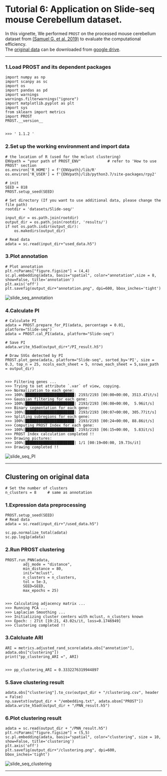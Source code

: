 # Tutorial 6: Application on Slide-seq mouse Cerebellum dataset. 
In this vignette, We performed `PROST` on the processed mouse cerebellum dataset from [(Samuel G. et al. 2019)](https://10.1126/science.aaw1219) to evaluate the computational efficiency.  
The [original data](https://singlecell.broadinstitute.org/single_cell/study/SCP795/) can be downloaded from [google drive](https://drive.google.com/drive/folders/1chkWzG0Y4YkO6ys-LLntXfXC3WDTk8Pm?usp=drive_link). 

---

### 1.Load PROST and its dependent packages

    import numpy as np
    import scanpy as sc
    import os
    import pandas as pd
    import warnings
    warnings.filterwarnings("ignore")
    import matplotlib.pyplot as plt
    import sys
    from sklearn import metrics
    import PROST
    PROST.__version__


    >>> ' 1.1.2 '


### 2.Set up the working environment and import data 

    # the location of R (used for the mclust clustering)
    ENVpath = "your path of PROST_ENV"            # refer to 'How to use PROST' section  
    os.environ['R_HOME'] = f'{ENVpath}/lib/R'
    os.environ['R_USER'] = f'{ENVpath}/lib/python3.7/site-packages/rpy2'
    
    # init
    SEED = 818
    PROST.setup_seed(SEED)
    
    # Set directory (If you want to use additional data, please change the file path)
    rootdir = 'datasets/Slide-seq/'

    input_dir = os.path.join(rootdir)
    output_dir = os.path.join(rootdir, 'results/')
    if not os.path.isdir(output_dir):
        os.makedirs(output_dir)

    # Read data
    adata = sc.read(input_dir+"used_data.h5")


### 3.Plot annotation

    # Plot annotation
    plt.rcParams["figure.figsize"] = (4,4)
    sc.pl.embedding(adata, basis="spatial", color="annotation",size = 8, show=False, title='annotation')
    plt.axis('off')
    plt.savefig(output_dir+"annotation.png", dpi=600, bbox_inches='tight')


![slide_seq_annotation](./_images/slide-seq/slide_seq_annotation.png "Plot annotation")


### 4.Calculate PI
    
    # Calculate PI
    adata = PROST.prepare_for_PI(adata, percentage = 0.01, platform="Slide-seq")
    adata = PROST.cal_PI(adata, platform="Slide-seq")

    # Save PI
    adata.write_h5ad(output_dir+"/PI_result.h5")

    # Draw SVGs detected by PI
    PROST.plot_gene(adata, platform="Slide-seq", sorted_by='PI', size = 0.3, top_n = 25, ncols_each_sheet = 5, nrows_each_sheet = 5,save_path = output_dir)
      
    
    >>> Filtering genes ...
    >>> Trying to set attribute `.var` of view, copying.
    >>> Normalization to each gene:
    >>> 100%|██████████████████████| 2193/2193 [00:00<00:00, 3513.47it/s]
    >>> Gaussian filtering for each gene:
    >>> 100%|██████████████████████| 2193/2193 [06:08<00:00,  5.96it/s]
    >>> Binary segmentation for each gene:
    >>> 100%|██████████████████████| 2193/2193 [00:07<00:00, 305.77it/s]
    >>> Spliting subregions for each gene:
    >>> 100%|██████████████████████| 2193/2193 [00:24<00:00, 88.86it/s]
    >>> Computing PROST Index for each gene:
    >>> 100%|██████████████████████| 2193/2193 [06:15<00:00,  5.83it/s]
    >>> PROST Index calculation completed !!
    >>> Drawing pictures:
    >>> 100%|██████████████████████| 1/1 [00:19<00:00, 19.73s/it]
    >>> Drawing completed !!


![slide_seq_PI](./_images/slide-seq/slide_seq_PI.png "Plot PI")

--- 

## Clustering on original data

    # Set the number of clusters
    n_clusters = 8     # same as annotation

### 1.Expression data preprocessing

    PROST.setup_seed(SEED)
    # Read data
    adata = sc.read(input_dir+"/used_data.h5")

    sc.pp.normalize_total(adata)
    sc.pp.log1p(adata)


### 2.Run PROST clustering
    PROST.run_PNN(adata, 
            adj_mode = "distance",
            min_distance = 80,
            init="mclust",
            n_clusters = n_clusters,                   
            tol = 5e-3,
            SEED=SEED,
            max_epochs = 25)


    >>> Calculating adjacency matrix ...
    >>> Running PCA ...
    >>> Laplacian Smoothing ...
    >>> Initializing cluster centers with mclust, n_clusters known
    >>> Epoch: : 27it [19:21, 43.02s/it, loss=0.1746949]             
    >>> Clustering completed !!


### 3.Calcluate ARI

    ARI = metrics.adjusted_rand_score(adata.obs["annotation"], adata.obs["clustering"])
    print("pp_clustering_ARI =", ARI)


    >>> pp_clustering_ARI = 0.3332276319944897


### 5.Save clustering result

    adata.obs["clustering"].to_csv(output_dir + "/clustering.csv", header = False)
    np.savetxt(output_dir + "/embedding.txt", adata.obsm["PROST"])
    adata.write_h5ad(output_dir + "/PNN_result.h5")


### 6.Plot clustering result

    adata = sc.read(output_dir + "/PNN_result.h5")
    plt.rcParams["figure.figsize"] = (5,5)
    sc.pl.embedding(adata, basis="spatial", color="clustering", size = 10,  show=False, title='clustering')
    plt.axis('off')
    plt.savefig(output_dir+"/clustering.png", dpi=600, bbox_inches='tight')


![slide_seq_clustering](./_images/slide-seq/slide_seq_clustering.png "slide_seq_clustering")

--- 
